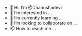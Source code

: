 - 👋 Hi, I’m @Dhanushadevi
- 👀 I’m interested in ...
- 🌱 I’m currently learning ...
- 💞️ I’m looking to collaborate on ...
- 📫 How to reach me ...

<!---
Dhanushadevi/Dhanushadevi is a ✨ special ✨ repository because its `README.md` (this file) appears on your GitHub profile.
You can click the Preview link to take a look at your changes.
--->
